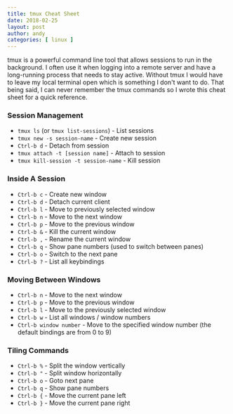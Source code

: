 ```yaml
---
title: tmux Cheat Sheet
date: 2018-02-25
layout: post
author: andy
categories: [ linux ]
---
```


tmux is a powerful command line tool that allows sessions to run in the background.  I often use it when logging into a remote server and have a long-running process that needs to stay active. Without tmux I would have to leave my local terminal open which is something I don't want to do.  That being said, I can never remember the tmux commands so I wrote this cheat sheet for a quick reference.

### Session Management 
- `tmux ls` (or `tmux list-sessions`) - List sessions 
- `tmux new -s session-name` - Create new session
- `Ctrl-b d` - Detach from session 
- `tmux attach -t [session name]` - Attach to session 
- `tmux kill-session -t session-name` - Kill session

### Inside A Session
- `Ctrl-b c` - Create new window 
- `Ctrl-b d` - Detach current client 
- `Ctrl-b l` - Move to previously selected window 
- `Ctrl-b n` - Move to the next window 
- `Ctrl-b p` - Move to the previous window 
- `Ctrl-b &` - Kill the current window 
- `Ctrl-b ,` - Rename the current window 
- `Ctrl-b q` - Show pane numbers (used to switch between panes) 
- `Ctrl-b o` - Switch to the next pane 
- `Ctrl-b ?` - List all keybindings 


### Moving Between Windows
- `Ctrl-b n` - Move to the next window
- `Ctrl-b p` - Move to the previous window
- `Ctrl-b l` - Move to the previously selected window
- `Ctrl-b w` - List all windows / window numbers
- `Ctrl-b window number` - Move to the specified window number (the default bindings are from 0 to 9) 


### Tiling Commands 
- `Ctrl-b %` - Split the window vertically
- `Ctrl-b "` - Split window horizontally
- `Ctrl-b o` - Goto next pane
- `Ctrl-b q` - Show pane numbers
- `Ctrl-b {` - Move the current pane left 
- `Ctrl-b }` - Move the current pane right

